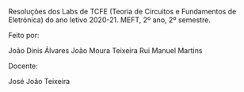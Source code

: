 Resoluções dos Labs de TCFE (Teoria de Circuitos e Fundamentos de Eletrónica) do ano letivo 2020-21. MEFT, 2º ano, 2º semestre.

Feito por:

João Dinis Álvares
João Moura Teixeira
Rui Manuel Martins

Docente:

José João Teixeira
